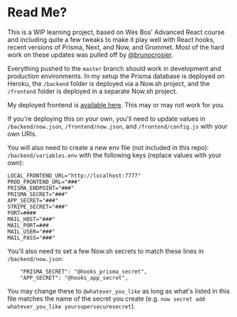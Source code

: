 # Read Me?

This is a WIP learning project, based on Wes Bos' Advanced React course and including quite a few tweaks to make it play well with React hooks, recent versions of Prisma, Next, and Now, and Grommet. Most of the hard work on these updates was pulled off by [@brunocrosier](https://github.com/brunocrosier/wesbos-hooks).

Everything pushed to the `master` branch should work in development and production environments. In my setup the Prisma database is deployed on Heroku, the `/backend` folder is deployed via a Now.sh project, and the `/frontend` folder is deployed in a separate Now.sh project.

My deployed frontend is [available here](https://provision-frontend.ethansmith.now.sh). This may or may not work for you.

If you're deploying this on your own, you'll need to update values in `/backend/now.json`, `/frontend/now.json`, and `/frontend/config.js` with your own URIs.

You will also need to create a new env file (not included in this repo): `/backend/variables.env` with the following keys (replace values with your own):

```
LOCAL_FRONTEND_URL="http://localhost:7777"
PROD_FRONTEND_URL="###"
PRISMA_ENDPOINT="###"
PRISMA_SECRET="###"
APP_SECRET="###"
STRIPE_SECRET="###"
PORT=####
MAIL_HOST="###"
MAIL_PORT=###
MAIL_USER="###"
MAIL_PASS="###"
```

You'll also need to set a few Now.sh secrets to match these lines in `/backend/now.json`:

```
    "PRISMA_SECRET": "@hooks_prisma_secret",
    "APP_SECRET": "@hooks_app_secret",
```

You may change these to `@whatever_you_like` as long as what's listed in this file matches the name of the secret you create (e.g. `now secret add whatever_you_like yoursupersecuresecret`).
